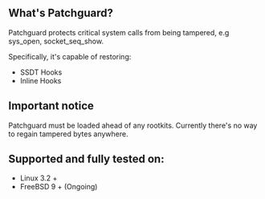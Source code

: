 What's Patchguard?
---
Patchguard protects critical system calls from being tampered, e.g sys_open, socket_seq_show.

Specifically, it's capable of restoring:
- SSDT Hooks
- Inline Hooks

Important notice
---
Patchguard must be loaded ahead of any rootkits. Currently there's no way to regain tampered bytes anywhere.

Supported and fully tested on:
---
- Linux 3.2 +
- FreeBSD 9 + (Ongoing)
